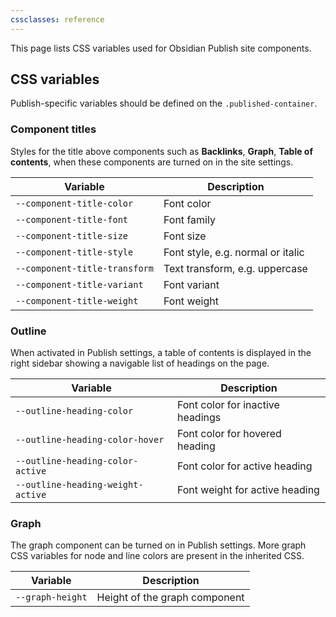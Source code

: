 ```yaml
---
cssclasses: reference
---
```


This page lists CSS variables used for Obsidian Publish site components.

## CSS variables

Publish-specific variables should be defined on the `.published-container`.

### Component titles

Styles for the title above components such as **Backlinks**, **Graph**, **Table of contents**, when these components are turned on in the site settings.

| Variable                      | Description                       |
| ----------------------------- | --------------------------------- |
| `--component-title-color`     | Font color                        |
| `--component-title-font`      | Font family                       |
| `--component-title-size`      | Font size                         |
| `--component-title-style`     | Font style, e.g. normal or italic |
| `--component-title-transform` | Text transform, e.g. uppercase                                  |
| `--component-title-variant`   | Font variant                      |
| `--component-title-weight`    | Font weight                       |

### Outline

When activated in Publish settings, a table of contents is displayed in the right sidebar showing a navigable list of headings on the page.

| Variable                          | Description                      |
| --------------------------------- | -------------------------------- |
| `--outline-heading-color`         | Font color for inactive headings |
| `--outline-heading-color-hover`   | Font color for hovered heading   |
| `--outline-heading-color-active`  | Font color for active heading    |
| `--outline-heading-weight-active` | Font weight for active heading   |

### Graph

The graph component can be turned on in Publish settings. More graph CSS variables for node and line colors are present in the inherited CSS.

| Variable         | Description                   |
| ---------------- | ----------------------------- |
| `--graph-height` | Height of the graph component |
